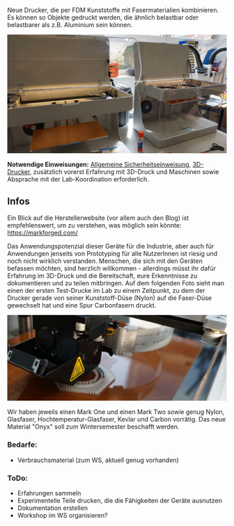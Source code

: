 Neue Drucker, die per FDM Kunststoffe mit Fasermaterialien kombinieren. Es können so Objekte gedruckt werden, die ähnlich belastbar oder belastbarer als z.B. Aluminium sein können.

![](img_3d-drucker/markforged1.JPG)

**Notwendige Einweisungen:** [Allgemeine Sicherheitseinweisung](!de/Einweisungen_und_Regeln/index), [3D-Drucker](!de/Einweisungen_und_Regeln/Einweisung_3D-Drucker/index), zusätzlich vorerst Erfahrung mit 3D-Druck und Maschinen sowie Absprache mit der Lab-Koordination erforderlich.

## Infos

Ein Blick auf die Herstellerwebsite (vor allem auch den Blog) ist empfehlenswert, um zu verstehen, was möglich sein könnte: https://markforged.com/

Das Anwendungspotenzial dieser Geräte für die Industrie, aber auch für Anwendungen jenseits von Prototyping für alle NutzerInnen ist riesig und noch nicht wirklich verstanden. Menschen, die sich mit den Geräten befassen möchten, sind herzlich willkommen - allerdings müsst ihr dafür Erfahrung im 3D-Druck und die Bereitschaft, eure Erkenntnisse zu dokumentieren und zu teilen mitbringen. Auf dem folgenden Foto sieht man einen der ersten Test-Drucke im Lab zu einem Zeitpunkt, zu dem der Drucker gerade von seiner Kunststoff-Düse (Nylon) auf die Faser-Düse gewechselt hat und eine Spur Carbonfasern druckt.

![](img_3d-drucker/markforged2.JPG)

Wir haben jeweils einen Mark One und einen Mark Two sowie genug Nylon, Glasfaser, Hochtemperatur-Glasfaser, Kevlar und Carbon vorrätig. Das neue Material "Onyx" soll zum Wintersemester beschafft werden.


### Bedarfe:
- Verbrauchsmaterial (zum WS, aktuell genug vorhanden)

### ToDo:
- Erfahrungen sammeln
- Experimentelle Teile drucken, die die Fähigkeiten der Geräte ausnutzen
- Dokumentation erstellen
- Workshop im WS organisieren?
